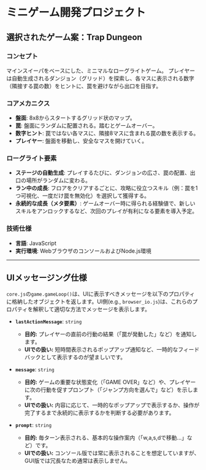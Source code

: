 # ミニゲーム開発プロジェクト

## 選択されたゲーム案：Trap Dungeon

### コンセプト

マインスイーパをベースにした、ミニマルなローグライトゲーム。
プレイヤーは自動生成されるダンジョン（グリッド）を探索し、各マスに表示される数字（隣接する罠の数）をヒントに、罠を避けながら出口を目指す。

### コアメカニクス

- **盤面**: 8x8からスタートするグリッド状のマップ。
- **罠**: 盤面にランダムに配置される。踏むとゲームオーバー。
- **数字ヒント**: 罠ではない各マスに、隣接8マスに含まれる罠の数を表示する。
- **プレイヤー**: 盤面を移動し、安全なマスを開けていく。

### ローグライト要素

- **ステージの自動生成**:
  プレイするたびに、ダンジョンの広さ、罠の配置、出口の場所がランダムに変わる。
- **ラン中の成長**:
  フロアをクリアするごとに、攻略に役立つスキル（例：罠を1つ可視化、一度だけ罠を無効化）を選択して獲得する。
- **永続的な成長（メタ要素）**:
  ゲームオーバー時に得られる経験値で、新しいスキルをアンロックするなど、次回のプレイが有利になる要素を導入予定。

### 技術仕様

- **言語**: JavaScript
- **実行環境**: WebブラウザのコンソールおよびNode.js環境

---

## UIメッセージング仕様

`core.js`の`game.gameLoop()`は、UIに表示すべきメッセージを以下のプロパティに格納したオブジェクトを返します。UI側(e.g.,
`browser_io.js`)は、これらのプロパティを解釈して適切な方法でメッセージを表示します。

- **`lastActionMessage`**: `string`
  - **目的:** プレイヤーの直前の行動の結果（「罠が発動した」など）を通知します。
  - **UIでの扱い:**
    短時間表示されるポップアップ通知など、一時的なフィードバックとして表示するのが望ましいです。

- **`message`**: `string`
  - **目的:** ゲームの重要な状態変化（「GAME
    OVER」など）や、プレイヤーに次の行動を促すプロンプト（「ジャンプ方向を選んで」など）を示します。
  - **UIでの扱い:**
    内容に応じて、一時的なポップアップで表示するか、操作が完了するまで永続的に表示するかを判断する必要があります。

- **`prompt`**: `string`
  - **目的:**
    毎ターン表示される、基本的な操作案内（「w,a,s,dで移動...」など）です。
  - **UIでの扱い:**
    コンソール版では常に表示されることを想定していますが、GUI版では冗長なため通常は表示しません。
